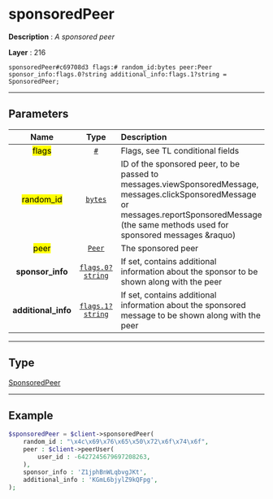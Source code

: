 # sponsoredPeer

**Description** : *A sponsored peer*

**Layer** : 216

```tl
sponsoredPeer#c69708d3 flags:# random_id:bytes peer:Peer sponsor_info:flags.0?string additional_info:flags.1?string = SponsoredPeer;
```

---

## Parameters

| Name | Type | Description |
| :---: | :---: | :--- |
| <mark>flags</mark> | [`#`](type/#) | Flags, see TL conditional fields |
| <mark>random_id</mark> | [`bytes`](type/bytes) | ID of the sponsored peer, to be passed to messages.viewSponsoredMessage, messages.clickSponsoredMessage or messages.reportSponsoredMessage (the same methods used for sponsored messages &raquo) |
| <mark>peer</mark> | [`Peer`](type/Peer) | The sponsored peer |
| **sponsor_info** | [`flags.0?string`](type/string) | If set, contains additional information about the sponsor to be shown along with the peer |
| **additional_info** | [`flags.1?string`](type/string) | If set, contains additional information about the sponsored message to be shown along with the peer |

---

## Type

[SponsoredPeer](type/SponsoredPeer)

---

## Example

```php
$sponsoredPeer = $client->sponsoredPeer(
	random_id : "\x4c\x69\x76\x65\x50\x72\x6f\x74\x6f",
	peer : $client->peerUser(
		user_id : -6427245679697208263,
	),
	sponsor_info : 'Z1jphBnWLqbvgJKt',
	additional_info : 'KGmL6bjylZ9kQFpg',
);
```